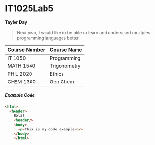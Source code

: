 # IT1025Lab5

#### Taylor Day
>Next year, I would like to be able to learn and understand multiples programming languages better.

Course Number | Course Name
--------- | -------
IT 1050 | Programming
MATH 1540 | Trigonometry
PHIL 2020 | Ethics
CHEM 1300 | Gen Chem

##### Example Code
```html
<html>
  <header>
    Hola!
    <header/>
    <body> 
      <p>This is my code example<p/>
    </body>
    </html>

